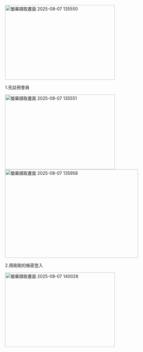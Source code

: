 <img width="361" height="246" alt="螢幕擷取畫面 2025-08-07 135550" src="https://github.com/user-attachments/assets/a6a2afdc-0557-4cc0-b225-106d01aafe3c" />


1.先註冊會員


<img width="361" height="246" alt="螢幕擷取畫面 2025-08-07 135551" src="https://github.com/user-attachments/assets/49c3bf21-7cef-4c39-80c5-d9385a8a3776" />


<img width="437" height="291" alt="螢幕擷取畫面 2025-08-07 135958" src="https://github.com/user-attachments/assets/0d935154-f595-4e52-b898-afaf7585065f" />


2.用剛剛的帳密登入


<img width="361" height="245" alt="螢幕擷取畫面 2025-08-07 140028" src="https://github.com/user-attachments/assets/31967a29-9f07-4270-a73a-9c9f530500fa" />

